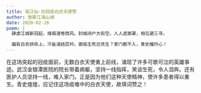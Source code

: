 ```yaml
---
title: 临江仙·抗冠疫白衣天使赞
author: 放歌江海山阙
date: 2020-02-16
poem: |
  肆虐江城新冠起，烽烟漫卷西风。封城闭户大街空。人人遮面罩，相见避三寻。

  偏有白衣拼命上，汗盐浸结层衿。面临生死岂贪生？家门都不入，青史耀丹心！
---
```


在这场突起的冠疫面前，无数白衣天使勇上前线，涌现了许多可歌可泣的英雄亊迹。武汉金银潭医院的院长带着病躯，坚持一线指挥，笑谈生死，令人泪奔。还有医护人员坚持一线，难入家门。正是因为他们这种天使精神，使许多患者得以重生。青史煌煌，应记住这场疫难中的白衣天使，故填词赞之！

